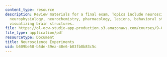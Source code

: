 ```yaml
---
content_type: resource
description: Review materials for a final exam. Topics include neuroscience experiments,
  neurophysiology, neurochemistry, pharmacology, lesions, behavioral studies, and
  visualizing brain structures.
file: https://ol-ocw-studio-app-production.s3.amazonaws.com/courses/9-01-introduction-to-neuroscience-fall-2007/b609be50b5de39ea40e6b03fb8b83c5c_finalrev_experi.pdf
file_type: application/pdf
resourcetype: Document
title: Neuroscience Experiments
uid: b609be50-b5de-39ea-40e6-b03fb8b83c5c
---
```

